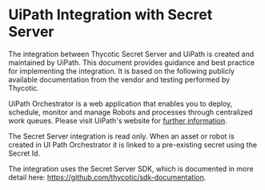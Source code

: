 [title]: # (UiPath)
[tags]: # (introduction)
[priority]: # (1)
# UiPath Integration with Secret Server

The integration between Thycotic Secret Server and UiPath is created and maintained by UiPath. This document provides guidance and best practice for implementing the integration. It is based on the following publicly available documentation from the vendor and testing performed by Thycotic.

UiPath Orchestrator is a web application that enables you to deploy, schedule, monitor and manage Robots and processes through  centralized work queues. Please visit UiPath's website for [further information](https://www.uipath.com/developers/video-tutorials/introduction-to-uipath).

The Secret Server integration is read only. When an asset or robot is created in UI Path Orchestrator it is linked to a pre-existing secret using the Secret Id.

The integration uses the Secret Server SDK, which is documented in more detail here: https://github.com/thycotic/sdk-documentation.
